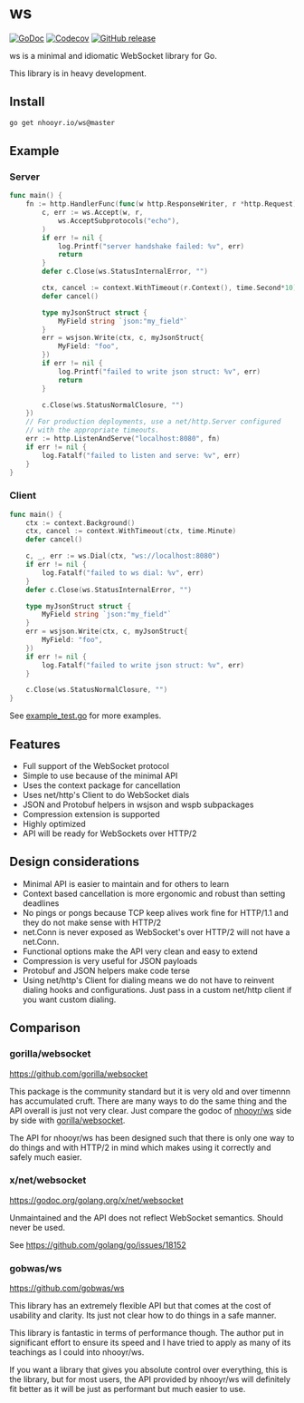 # ws

[![GoDoc](https://godoc.org/nhooyr.io/ws?status.svg)](https://godoc.org/nhooyr.io/ws)
[![Codecov](https://img.shields.io/codecov/c/github/nhooyr/ws.svg)](https://codecov.io/gh/nhooyr/ws)
[![GitHub release](https://img.shields.io/github/release/nhooyr/ws.svg)](https://github.com/nhooyr/ws/releases)

ws is a minimal and idiomatic WebSocket library for Go.

This library is in heavy development.

## Install

```bash
go get nhooyr.io/ws@master
```

## Example

### Server

```go
func main() {
	fn := http.HandlerFunc(func(w http.ResponseWriter, r *http.Request) {
		c, err := ws.Accept(w, r,
			ws.AcceptSubprotocols("echo"),
		)
		if err != nil {
			log.Printf("server handshake failed: %v", err)
			return
		}
		defer c.Close(ws.StatusInternalError, "")

		ctx, cancel := context.WithTimeout(r.Context(), time.Second*10)
		defer cancel()

		type myJsonStruct struct {
			MyField string `json:"my_field"`
		}
		err = wsjson.Write(ctx, c, myJsonStruct{
			MyField: "foo",
		})
		if err != nil {
			log.Printf("failed to write json struct: %v", err)
			return
		}

		c.Close(ws.StatusNormalClosure, "")
	})
	// For production deployments, use a net/http.Server configured
	// with the appropriate timeouts.
	err := http.ListenAndServe("localhost:8080", fn)
	if err != nil {
		log.Fatalf("failed to listen and serve: %v", err)
	}
}
```

### Client

```go
func main() {
	ctx := context.Background()
	ctx, cancel := context.WithTimeout(ctx, time.Minute)
	defer cancel()

	c, _, err := ws.Dial(ctx, "ws://localhost:8080")
	if err != nil {
		log.Fatalf("failed to ws dial: %v", err)
	}
	defer c.Close(ws.StatusInternalError, "")

	type myJsonStruct struct {
		MyField string `json:"my_field"`
	}
	err = wsjson.Write(ctx, c, myJsonStruct{
		MyField: "foo",
	})
	if err != nil {
		log.Fatalf("failed to write json struct: %v", err)
	}

	c.Close(ws.StatusNormalClosure, "")
}
```

See [example_test.go](example_test.go) for more examples.

## Features

- Full support of the WebSocket protocol
- Simple to use because of the minimal API
- Uses the context package for cancellation
- Uses net/http's Client to do WebSocket dials
- JSON and Protobuf helpers in wsjson and wspb subpackages
- Compression extension is supported
- Highly optimized
- API will be ready for WebSockets over HTTP/2

## Design considerations

- Minimal API is easier to maintain and for others to learn
- Context based cancellation is more ergonomic and robust than setting deadlines
- No pings or pongs because TCP keep alives work fine for HTTP/1.1 and they do not make
  sense with HTTP/2
- net.Conn is never exposed as WebSocket's over HTTP/2 will not have a net.Conn.
- Functional options make the API very clean and easy to extend
- Compression is very useful for JSON payloads
- Protobuf and JSON helpers make code terse
- Using net/http's Client for dialing means we do not have to reinvent dialing hooks
  and configurations. Just pass in a custom net/http client if you want custom dialing.

## Comparison

### gorilla/websocket

https://github.com/gorilla/websocket

This package is the community standard but it is very old and over timennn
has accumulated cruft. There are many ways to do the same thing and the API
overall is just not very clear. Just compare the godoc of
[nhooyr/ws](godoc.org/github.com/nhooyr/ws) side by side with
[gorilla/websocket](godoc.org/github.com/gorilla/websocket).

The API for nhooyr/ws has been designed such that there is only one way to do things
and with HTTP/2 in mind which makes using it correctly and safely much easier.

### x/net/websocket

https://godoc.org/golang.org/x/net/websocket

Unmaintained and the API does not reflect WebSocket semantics. Should never be used.

See https://github.com/golang/go/issues/18152

### gobwas/ws

https://github.com/gobwas/ws

This library has an extremely flexible API but that comes at the cost of usability
and clarity. Its just not clear how to do things in a safe manner. 

This library is fantastic in terms of performance though. The author put in significant
effort to ensure its speed and I have tried to apply as many of its teachings as
I could into nhooyr/ws.

If you want a library that gives you absolute control over everything, this is the library,
but for most users, the API provided by nhooyr/ws will definitely fit better as it will
be just as performant but much easier to use.
